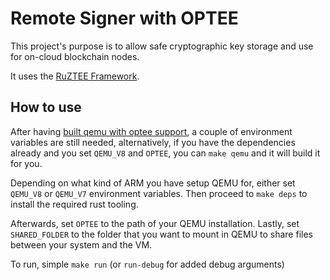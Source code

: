 # Remote Signer with OPTEE

This project's purpose is to allow safe cryptographic key storage and use for on-cloud blockchain nodes.

It uses the [RuZTEE Framework](https://github.com/Zondax/tee-base).


## How to use

After having [built qemu with optee support](https://github.com/sccommunity/rust-optee-trustzone-sdk/wiki/Getting-started-with-OPTEE-for-QEMU-ARMv8), a couple of environment variables are still needed,
alternatively, if you have the dependencies already and you set `QEMU_V8` and `OPTEE`, you can `make qemu` and it will build it for you.

Depending on what kind of ARM you have setup QEMU for, either set `QEMU_V8` or `QEMU_V7` environment variables.
Then proceed to `make deps` to install the required rust tooling.

Afterwards, set `OPTEE` to the path of your QEMU installation.
Lastly, set `SHARED_FOLDER` to the folder that you want to mount in QEMU to share files between your system and the VM.

To run, simple `make run` (or `run-debug` for added debug arguments)
